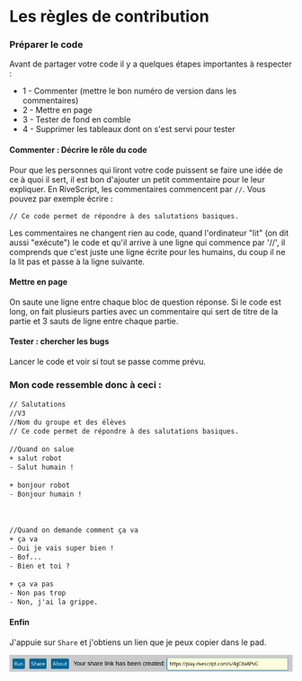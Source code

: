 # Les règles de contribution

### Préparer le code

Avant de partager votre code il y a quelques étapes importantes à respecter :

- 1 - Commenter (mettre le bon numéro de version dans les commentaires)
- 2 - Mettre en page
- 3 - Tester de fond en comble
- 4 - Supprimer les tableaux dont on s'est servi pour tester




#### Commenter : Décrire le rôle du code

Pour que les personnes qui liront votre code puissent se faire une idée de ce à quoi il sert, il est bon d'ajouter un petit commentaire pour le leur expliquer. En RiveScript, les commentaires commencent par `//`. Vous pouvez par exemple écrire :

```
// Ce code permet de répondre à des salutations basiques.
```

Les commentaires ne changent rien au code, quand l'ordinateur "lit" (on dit aussi "exécute") le code et qu'il arrive à une ligne qui commence par '//', il comprends que c'est juste une ligne écrite pour les humains, du coup il ne la lit pas et passe à la ligne suivante. 

#### Mettre en page
On saute une ligne entre chaque bloc de question réponse.
Si le code est long, on fait plusieurs parties avec un commentaire qui sert de titre de la partie et 3 sauts de ligne entre chaque partie.

#### Tester : chercher les bugs

Lancer le code et voir si tout se passe comme prévu.

### Mon code ressemble donc à ceci :

```
// Salutations
//V3
//Nom du groupe et des élèves
// Ce code permet de répondre à des salutations basiques.

//Quand on salue
+ salut robot
- Salut humain !

+ bonjour robot
- Bonjour humain !



//Quand on demande comment ça va 
+ ça va
- Oui je vais super bien !
- Bof...
- Bien et toi ?

+ ça va pas
- Non pas trop
- Non, j'ai la grippe.
```

#### Enfin

J'appuie sur `Share` et j'obtiens un lien que je peux copier dans le pad.

![](img/cde2.png)

